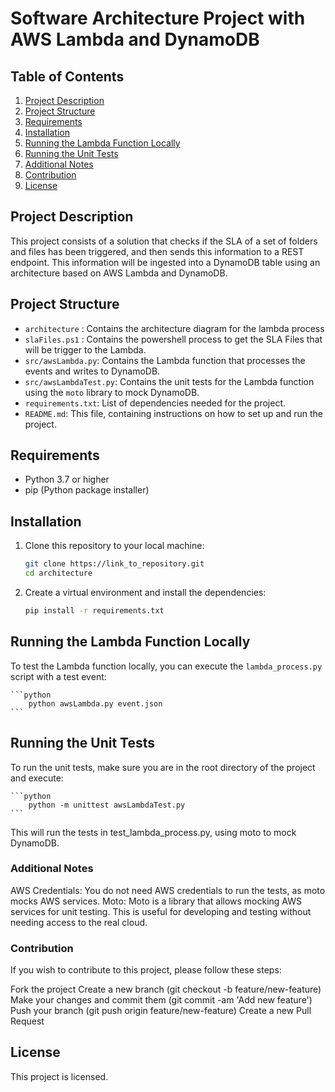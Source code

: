 # Software Architecture Project with AWS Lambda and DynamoDB

## Table of Contents

1. [Project Description](#project-description)
2. [Project Structure](#project-structure)
3. [Requirements](#requirements)
4. [Installation](#installation)
5. [Running the Lambda Function Locally](#running-the-lambda-function-locally)
6. [Running the Unit Tests](#running-the-unit-tests)
7. [Additional Notes](#additional-notes)
8. [Contribution](#contribution)
9. [License](#license)

## Project Description

This project consists of a solution that checks if the SLA of a set of folders and files has been triggered, and then sends this information to a REST endpoint. This information will be ingested into a DynamoDB table using an architecture based on AWS Lambda and DynamoDB.

## Project Structure

- `architecture` : Contains the architecture diagram for the lambda process
- `slaFiles.ps1` : Contains the powershell process to get the SLA Files that will be trigger to the Lambda.
- `src/awsLambda.py`: Contains the Lambda function that processes the events and writes to DynamoDB.
- `src/awsLambdaTest.py`: Contains the unit tests for the Lambda function using the `moto` library to mock DynamoDB.
- `requirements.txt`: List of dependencies needed for the project.
- `README.md`: This file, containing instructions on how to set up and run the project.

## Requirements

- Python 3.7 or higher
- pip (Python package installer)

## Installation

1. Clone this repository to your local machine:
    ```sh
    git clone https://link_to_repository.git
    cd architecture
    ```

2. Create a virtual environment and install the dependencies:
    ```sh
    pip install -r requirements.txt
    ```

## Running the Lambda Function Locally

To test the Lambda function locally, you can execute the `lambda_process.py` script with a test event:

    ```python
        python awsLambda.py event.json
    ```

## Running the Unit Tests
To run the unit tests, make sure you are in the root directory of the project and execute:

    ```python
        python -m unittest awsLambdaTest.py 
    ```
This will run the tests in test_lambda_process.py, using moto to mock DynamoDB.

### Additional Notes

AWS Credentials: You do not need AWS credentials to run the tests, as moto mocks AWS services.
Moto: Moto is a library that allows mocking AWS services for unit testing. This is useful for developing and testing without needing access to the real cloud.

### Contribution
If you wish to contribute to this project, please follow these steps:

Fork the project
Create a new branch (git checkout -b feature/new-feature)
Make your changes and commit them (git commit -am 'Add new feature')
Push your branch (git push origin feature/new-feature)
Create a new Pull Request

## License
This project is licensed.
